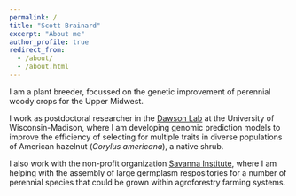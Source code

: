 ```yaml
---
permalink: /
title: "Scott Brainard"
excerpt: "About me"
author_profile: true
redirect_from: 
  - /about/
  - /about.html
---
```


I am a plant breeder, focussed on the genetic improvement of perennial woody crops for the Upper Midwest.

I work as postdoctoral researcher in the [Dawson Lab](https://dawson.horticulture.wisc.edu/) at the University of Wisconsin-Madison, where I am developing genomic prediction models to improve the efficiency of selecting for multiple traits in diverse populations of American hazelnut (<i>Corylus americana</i>), a native shrub. 

I also work with the non-profit organization [Savanna Institute](https://www.savannainstitute.org/), where I am helping with the assembly of large germplasm respositories for a number of perennial species that could be grown within agroforestry farming systems.